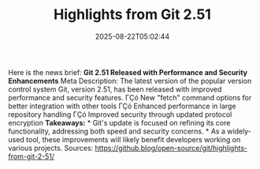 ﻿---
title: "Highlights from Git 2.51"
date: "2025-08-22T05:02:44"
category: "Markets"
summary: ""
slug: "highlights from git 251"
source_urls:
  - "https://github.blog/open-source/git/highlights-from-git-2-51/"
seo:
  title: "Highlights from Git 2.51 | Hash n Hedge"
  description: ""
  keywords: ["news", "markets", "brief"]
---
Here is the news brief:  **Git 2.51 Released with Performance and Security Enhancements**  Meta Description: The latest version of the popular version control system Git, version 2.51, has been released with improved performance and security features.  ΓÇó New "fetch" command options for better integration with other tools ΓÇó Enhanced performance in large repository handling ΓÇó Improved security through updated protocol encryption  **Takeaways:**  * Git's update is focused on refining its core functionality, addressing both speed and security concerns. * As a widely-used tool, these improvements will likely benefit developers working on various projects.  Sources: https://github.blog/open-source/git/highlights-from-git-2-51/ 
